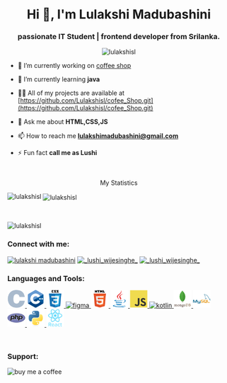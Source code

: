 <h1 align="center">Hi 👋, I'm Lulakshi Madubashini</h1>
<h3 align="center"> passionate IT Student | frontend developer from Srilanka.</h3>
<p align="center"> <img src="https://komarev.com/ghpvc/?username=lulakshisl&label=Profile%20views&color=0e75b6&style=flat" alt="lulakshisl" /> </p>
</p>

- 🔭 I’m currently working on [coffee shop](https://github.com/Lulakshisl/cofee_Shop.git)

- 🌱 I’m currently learning **java**

- 👨‍💻 All of my projects are available at [https://github.com/Lulakshisl/cofee_Shop.git](https://github.com/Lulakshisl/cofee_Shop.git)

- 💬 Ask me about **HTML,CSS,JS**

- 📫 How to reach me **lulakshimadubashini@gmail.com**

- ⚡ Fun fact **call me as Lushi**
<br>
<p align="center"> My Statistics </p>
<p><img align="left" src="https://github-readme-stats.vercel.app/api/top-langs?username=lulakshisl&show_icons=true&locale=en&layout=compact" alt="lulakshisl" /></p>

<p>&nbsp;<img align="center" src="https://github-readme-stats.vercel.app/api?username=lulakshisl&show_icons=true&locale=en" alt="lulakshisl" /></p>
<br>
<p><img align="center" src="https://github-readme-streak-stats.herokuapp.com/?user=lulakshisl&" alt="lulakshisl" /></p>

<h3 align="left">Connect with me:</h3>
<p align="left">
<a href="https://linkedin.com/in/lulakshi madubashini" target="blank"><img align="center" src="https://raw.githubusercontent.com/rahuldkjain/github-profile-readme-generator/master/src/images/icons/Social/linked-in-alt.svg" alt="lulakshi madubashini" height="30" width="40" /></a>
<a href="https://fb.com/_lushi_wijesinghe_" target="blank"><img align="center" src="https://raw.githubusercontent.com/rahuldkjain/github-profile-readme-generator/master/src/images/icons/Social/facebook.svg" alt="_lushi_wijesinghe_" height="30" width="40" /></a>
<a href="https://instagram.com/_lushi_wijesinghe_" target="blank"><img align="center" src="https://raw.githubusercontent.com/rahuldkjain/github-profile-readme-generator/master/src/images/icons/Social/instagram.svg" alt="_lushi_wijesinghe_" height="30" width="40" /></a>
</p>

<h3 align="left">Languages and Tools:</h3>
<p align="left"> <a href="https://www.cprogramming.com/" target="_blank" rel="noreferrer"> <img src="https://raw.githubusercontent.com/devicons/devicon/master/icons/c/c-original.svg" alt="c" width="40" height="40"/> </a> <a href="https://www.w3schools.com/cpp/" target="_blank" rel="noreferrer"> <img src="https://raw.githubusercontent.com/devicons/devicon/master/icons/cplusplus/cplusplus-original.svg" alt="cplusplus" width="40" height="40"/> </a> <a href="https://www.w3schools.com/css/" target="_blank" rel="noreferrer"> <img src="https://raw.githubusercontent.com/devicons/devicon/master/icons/css3/css3-original-wordmark.svg" alt="css3" width="40" height="40"/> </a> <a href="https://www.figma.com/" target="_blank" rel="noreferrer"> <img src="https://www.vectorlogo.zone/logos/figma/figma-icon.svg" alt="figma" width="40" height="40"/> </a> <a href="https://www.w3.org/html/" target="_blank" rel="noreferrer"> <img src="https://raw.githubusercontent.com/devicons/devicon/master/icons/html5/html5-original-wordmark.svg" alt="html5" width="40" height="40"/> </a> <a href="https://www.java.com" target="_blank" rel="noreferrer"> <img src="https://raw.githubusercontent.com/devicons/devicon/master/icons/java/java-original.svg" alt="java" width="40" height="40"/> </a> <a href="https://developer.mozilla.org/en-US/docs/Web/JavaScript" target="_blank" rel="noreferrer"> <img src="https://raw.githubusercontent.com/devicons/devicon/master/icons/javascript/javascript-original.svg" alt="javascript" width="40" height="40"/> </a> <a href="https://kotlinlang.org" target="_blank" rel="noreferrer"> <img src="https://www.vectorlogo.zone/logos/kotlinlang/kotlinlang-icon.svg" alt="kotlin" width="40" height="40"/> </a> <a href="https://www.mongodb.com/" target="_blank" rel="noreferrer"> <img src="https://raw.githubusercontent.com/devicons/devicon/master/icons/mongodb/mongodb-original-wordmark.svg" alt="mongodb" width="40" height="40"/> </a> <a href="https://www.mysql.com/" target="_blank" rel="noreferrer"> <img src="https://raw.githubusercontent.com/devicons/devicon/master/icons/mysql/mysql-original-wordmark.svg" alt="mysql" width="40" height="40"/> </a> <a href="https://www.php.net" target="_blank" rel="noreferrer"> <img src="https://raw.githubusercontent.com/devicons/devicon/master/icons/php/php-original.svg" alt="php" width="40" height="40"/> </a> <a href="https://www.python.org" target="_blank" rel="noreferrer"> <img src="https://raw.githubusercontent.com/devicons/devicon/master/icons/python/python-original.svg" alt="python" width="40" height="40"/> </a> <a href="https://reactjs.org/" target="_blank" rel="noreferrer"> <img src="https://raw.githubusercontent.com/devicons/devicon/master/icons/react/react-original-wordmark.svg" alt="react" width="40" height="40"/> </a> </p>
<br>
<h3 align="left">Support:</h3>
<p><a href="https://www.buymeacoffee.com/buy me a coffee "> <img align="left" src="https://cdn.buymeacoffee.com/buttons/v2/default-yellow.png" height="50" width="210" alt="buy me a coffee " /></a></p>
<br><br>
